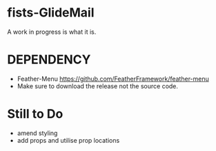 # fists-GlideMail
 A work in progress is what it is.


# DEPENDENCY
- Feather-Menu https://github.com/FeatherFramework/feather-menu
- Make sure to download the release not the source code.

# Still to Do
- amend styling
- add props and utilise prop locations

